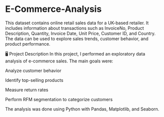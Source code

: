 # E-Commerce-Analysis
This dataset contains online retail sales data for a UK-based retailer. It includes information about transactions such as InvoiceNo, Product Description, Quantity, Invoice Date, Unit Price, Customer ID, and Country. The data can be used to explore sales trends, customer behavior, and product performance.

🖥️ Project Description
In this project, I performed an exploratory data analysis of e-commerce sales. The main goals were:

Analyze customer behavior

Identify top-selling products

Measure return rates

Perform RFM segmentation to categorize customers

The analysis was done using Python with Pandas, Matplotlib, and Seaborn.
